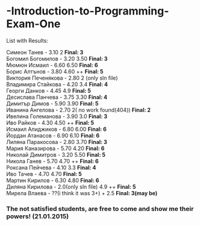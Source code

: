 -Introduction-to-Programming-Exam-One
=====================================

List with Results:

Симеон Танев  - 3.10  2 <strong>Final: 3</strong> <br/>
Богомил Богомилов -  3.20 3.50  <strong>Final: 3</strong><br/>
Мюмюн Исмаил - 6.60 6.50 <strong>Final: 6 </strong> <br/>
Борис Алтънов - 3.80  4.60 ++ <strong>Final: 5</strong> <br/>
Виктория Печенякова - 2.80  2 (only sln file) <br/>
Владимира Стайкова - 4.20 3.4 <strong>Final: 4</strong> <br/>
Георги Данков - 4.45 4.9 <strong>Final: 5</strong> <br/>
Десислава Панчева - 3.75 3.30 <strong>Final: 4</strong><br/>
Димитър Димов - 5.90 3.90 <strong>Final: 5</strong> <br/>
Иванина Ангелова - 2.70  2( no work found(404)) <strong>Final: 2</strong><br/>
Ивелина Големанова - 3.90 3.0 <strong>Final: 3</strong>  <br/>
Иво Райков - 4.30 4.50 ++ <strong>Final: 5</strong> <br/>
Исмаил Алиджиков - 6.80 6.00  <strong>Final: 6</strong> <br/>
Йордан Атанасов - 6.90 6.10 <strong>Final: 6</strong> <br/>
Лиляна Паракосова - 2.80 3.70 <strong>Final: 3</strong> <br/>
Мария Каназирова - 5.70  4.20 <strong>Final: 6</strong> <br/>
Николай Димитров - 3.20  5.50 <strong>Final: 5</strong> <br/>
Никола Ганев - 5.70 4.70 ++  <strong>Final: 6</strong> <br/>
Роксана Пейчева - 4.10 3.3 <strong>Final: 4</strong><br/>
Иво Тачев - 4.70 4.70 <strong>Final: 5</strong> <br/>
Мартин Кирилов  - 6.30 4.80  <strong>Final: 6</strong> <br/>
Диляна Кирилова - 2.0(only sln file) 4.9 ++ <strong>Final: 5</strong> <br/>
Мирела Влаева - ??(i think it was 3+) + 2.5 <strong>Final: 3(may be)</strong><br/>

<h3><strong>The not satisfied students, are free to come and show me their powers! (21.01.2015)</strong></h3>

